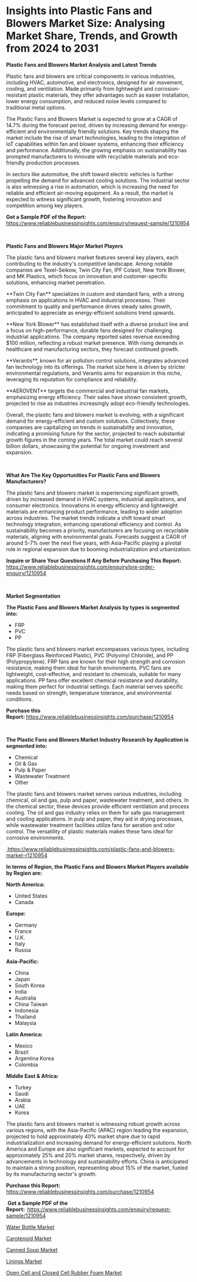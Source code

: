 <p><h1>Insights into Plastic Fans and Blowers Market Size: Analysing Market Share, Trends, and Growth from 2024 to 2031</h1></p><p><strong>Plastic Fans and Blowers Market Analysis and Latest Trends</strong></p>
<p><p>Plastic fans and blowers are critical components in various industries, including HVAC, automotive, and electronics, designed for air movement, cooling, and ventilation. Made primarily from lightweight and corrosion-resistant plastic materials, they offer advantages such as easier installation, lower energy consumption, and reduced noise levels compared to traditional metal options.</p><p>The Plastic Fans and Blowers Market is expected to grow at a CAGR of 14.7% during the forecast period, driven by increasing demand for energy-efficient and environmentally friendly solutions. Key trends shaping the market include the rise of smart technologies, leading to the integration of IoT capabilities within fan and blower systems, enhancing their efficiency and performance. Additionally, the growing emphasis on sustainability has prompted manufacturers to innovate with recyclable materials and eco-friendly production processes.</p><p>In sectors like automotive, the shift toward electric vehicles is further propelling the demand for advanced cooling solutions. The industrial sector is also witnessing a rise in automation, which is increasing the need for reliable and efficient air-moving equipment. As a result, the market is expected to witness significant growth, fostering innovation and competition among key players.</p></p>
<p><strong>Get a Sample PDF of the Report:&nbsp;</strong> <a href="https://www.reliablebusinessinsights.com/enquiry/request-sample/1210954?utm_campaign=1121&utm_medium=2&utm_source=Github&utm_content=ia&utm_term=16122024&utm_id=plastic-fans-and-blowers">https://www.reliablebusinessinsights.com/enquiry/request-sample/1210954</a></p>
<p>&nbsp;</p>
<p><strong>Plastic Fans and Blowers Major Market Players</strong></p>
<p><p>The plastic fans and blowers market features several key players, each contributing to the industry's competitive landscape. Among notable companies are Texel-Seikow, Twin City Fan, IPF Colasit, New York Blower, and MK Plastics, which focus on innovation and customer-specific solutions, enhancing market penetration.</p><p>**Twin City Fan** specializes in custom and standard fans, with a strong emphasis on applications in HVAC and industrial processes. Their commitment to quality and performance drives steady sales growth, anticipated to appreciate as energy-efficient solutions trend upwards.</p><p>**New York Blower** has established itself with a diverse product line and a focus on high-performance, durable fans designed for challenging industrial applications. The company reported sales revenue exceeding $100 million, reflecting a robust market presence. With rising demands in healthcare and manufacturing sectors, they forecast continued growth.</p><p>**Verantis**, known for air pollution control solutions, integrates advanced fan technology into its offerings. The market size here is driven by stricter environmental regulations, and Verantis aims for expansion in this niche, leveraging its reputation for compliance and reliability.</p><p>**AEROVENT** targets the commercial and industrial fan markets, emphasizing energy efficiency. Their sales have shown consistent growth, projected to rise as industries increasingly adopt eco-friendly technologies.</p><p>Overall, the plastic fans and blowers market is evolving, with a significant demand for energy-efficient and custom solutions. Collectively, these companies are capitalizing on trends in sustainability and innovation, indicating a promising future for the sector, projected to reach substantial growth figures in the coming years. The total market could reach several billion dollars, showcasing the potential for ongoing investment and expansion.</p></p>
<p>&nbsp;</p>
<p><strong>What Are The Key Opportunities For Plastic Fans and Blowers Manufacturers?</strong></p>
<p><p>The plastic fans and blowers market is experiencing significant growth, driven by increased demand in HVAC systems, industrial applications, and consumer electronics. Innovations in energy efficiency and lightweight materials are enhancing product performance, leading to wider adoption across industries. The market trends indicate a shift toward smart technology integration, enhancing operational efficiency and control. As sustainability becomes a priority, manufacturers are focusing on recyclable materials, aligning with environmental goals. Forecasts suggest a CAGR of around 5-7% over the next five years, with Asia-Pacific playing a pivotal role in regional expansion due to booming industrialization and urbanization.</p></p>
<p><strong>Inquire or Share Your Questions If Any Before Purchasing This Report:</strong> <a href="https://www.reliablebusinessinsights.com/enquiry/pre-order-enquiry/1210954?utm_campaign=1121&utm_medium=2&utm_source=Github&utm_content=ia&utm_term=16122024&utm_id=plastic-fans-and-blowers">https://www.reliablebusinessinsights.com/enquiry/pre-order-enquiry/1210954</a></p>
<p>&nbsp;</p>
<p><strong>Market Segmentation</strong></p>
<p><strong>The Plastic Fans and Blowers Market Analysis by types is segmented into:</strong></p>
<p><ul><li>FRP</li><li>PVC</li><li>PP</li></ul></p>
<p><p>The plastic fans and blowers market encompasses various types, including FRP (Fiberglass Reinforced Plastic), PVC (Polyvinyl Chloride), and PP (Polypropylene). FRP fans are known for their high strength and corrosion resistance, making them ideal for harsh environments. PVC fans are lightweight, cost-effective, and resistant to chemicals, suitable for many applications. PP fans offer excellent chemical resistance and durability, making them perfect for industrial settings. Each material serves specific needs based on strength, temperature tolerance, and environmental conditions.</p></p>
<p><strong>Purchase this Report:&nbsp;</strong><a href="https://www.reliablebusinessinsights.com/purchase/1210954?utm_campaign=1121&utm_medium=2&utm_source=Github&utm_content=ia&utm_term=16122024&utm_id=plastic-fans-and-blowers">https://www.reliablebusinessinsights.com/purchase/1210954</a></p>
<p>&nbsp;</p>
<p><strong>The Plastic Fans and Blowers Market Industry Research by Application is segmented into:</strong></p>
<p><ul><li>Chemical</li><li>Oil & Gas</li><li>Pulp & Paper</li><li>Wastewater Treatment</li><li>Other</li></ul></p>
<p><p>The plastic fans and blowers market serves various industries, including chemical, oil and gas, pulp and paper, wastewater treatment, and others. In the chemical sector, these devices provide efficient ventilation and process cooling. The oil and gas industry relies on them for safe gas management and cooling applications. In pulp and paper, they aid in drying processes, while wastewater treatment facilities utilize fans for aeration and odor control. The versatility of plastic materials makes these fans ideal for corrosive environments.</p></p>
<p><a href="https://www.reliablebusinessinsights.com/plastic-fans-and-blowers-market-r1210954?utm_campaign=1121&utm_medium=2&utm_source=Github&utm_content=ia&utm_term=16122024&utm_id=plastic-fans-and-blowers">&nbsp;https://www.reliablebusinessinsights.com/plastic-fans-and-blowers-market-r1210954</a></p>
<p><strong>In terms of Region, the Plastic Fans and Blowers Market Players available by Region are:</strong></p>
<p>
    <p> <strong> North America: </strong>
        <ul>
            <li>United States</li>
            <li>Canada</li>
        </ul>
        </p> 
    <p> <strong> Europe: </strong>
        <ul>
            <li>Germany</li>
            <li>France</li>
            <li>U.K.</li>
            <li>Italy</li>
            <li>Russia</li>
        </ul>
        </p> 
    <p> <strong> Asia-Pacific: </strong>
        <ul>
            <li>China</li>
            <li>Japan</li>
            <li>South Korea</li>
            <li>India</li>
            <li>Australia</li>
            <li>China Taiwan</li>
            <li>Indonesia</li>
            <li>Thailand</li>
            <li>Malaysia</li>
        </ul>
        </p> 
    <p> <strong> Latin America: </strong>
        <ul>
            <li>Mexico</li>
            <li>Brazil</li>
            <li>Argentina Korea</li>
            <li>Colombia</li>
        </ul>
        </p> 
    <p> <strong> Middle East & Africa: </strong>
        <ul>
            <li>Turkey</li>
            <li>Saudi</li>
            <li>Arabia</li>
            <li>UAE</li>
            <li>Korea</li>
        </ul>
    </p>
    </p>
<p><p>The plastic fans and blowers market is witnessing robust growth across various regions, with the Asia-Pacific (APAC) region leading the expansion, projected to hold approximately 40% market share due to rapid industrialization and increasing demand for energy-efficient solutions. North America and Europe are also significant markets, expected to account for approximately 25% and 20% market shares, respectively, driven by advancements in technology and sustainability efforts. China is anticipated to maintain a strong position, representing about 15% of the market, fueled by its manufacturing sector's growth.</p></p>
<p><strong>Purchase this Report: </strong><a href="https://www.reliablebusinessinsights.com/purchase/1210954?utm_campaign=1121&utm_medium=2&utm_source=Github&utm_content=ia&utm_term=16122024&utm_id=plastic-fans-and-blowers">https://www.reliablebusinessinsights.com/purchase/1210954</a></p>
<p>&nbsp;<strong>Get a Sample PDF of the Report:&nbsp;&nbsp;</strong><a href="https://www.reliablebusinessinsights.com/enquiry/request-sample/1210954?utm_campaign=1121&utm_medium=2&utm_source=Github&utm_content=ia&utm_term=16122024&utm_id=plastic-fans-and-blowers">https://www.reliablebusinessinsights.com/enquiry/request-sample/1210954</a></p>
<p><strong></strong></p>
<p><p><a href="https://www.linkedin.com/pulse/fore-clarion-insight-j6xzf?utm_campaign=1121&utm_medium=2&utm_source=Github&utm_content=ia&utm_term=16122024&utm_id=plastic-fans-and-blowers">Water Bottle Market</a></p><p><a href="https://www.linkedin.com/pulse/carotenoid-market-2024-2031-analyzing-size-share-cuhwf?utm_campaign=1121&utm_medium=2&utm_source=Github&utm_content=ia&utm_term=16122024&utm_id=plastic-fans-and-blowers">Carotenoid Market</a></p><p><a href="https://www.linkedin.com/pulse/why-canned-soup-market-rise-exploring-63-cagr-key-v4vyf?utm_campaign=1121&utm_medium=2&utm_source=Github&utm_content=ia&utm_term=16122024&utm_id=plastic-fans-and-blowers">Canned Soup Market</a></p><p><a href="https://www.linkedin.com/pulse/evalua-mark-research-ptwwe?utm_campaign=1121&utm_medium=2&utm_source=Github&utm_content=ia&utm_term=16122024&utm_id=plastic-fans-and-blowers">Linings Market</a></p><p><a href="https://github.com/guneycigdem35/Market-Research-Report-List-5/blob/main/open-cell-and-closed-cell-rubber-foam-market.md?utm_campaign=1121&utm_medium=2&utm_source=Github&utm_content=ia&utm_term=16122024&utm_id=plastic-fans-and-blowers">Open Cell and Closed Cell Rubber Foam Market</a></p></p>